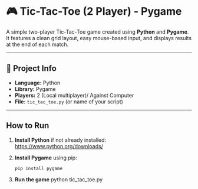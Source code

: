 # 🎮 Tic-Tac-Toe (2 Player) - Pygame

A simple two-player Tic-Tac-Toe game created using **Python** and **Pygame**. It features a clean grid layout, easy mouse-based input, and displays results at the end of each match.

---

## 📁 Project Info

- **Language:** Python
- **Library:** Pygame
- **Players:** 2 (Local multiplayer)/ Against Computer
- **File:** `tic_tac_toe.py` (or name of your script)

---

## How to Run

1. **Install Python** if not already installed:  
   https://www.python.org/downloads/

2. **Install Pygame** using pip:
   ```bash
   pip install pygame

3. **Run the game** 
python tic_tac_toe.py
